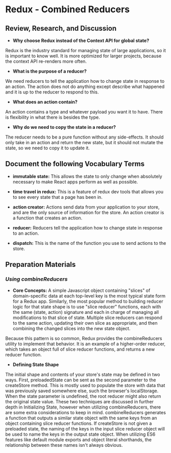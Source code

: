 # Redux - Combined Reducers

## Review, Research, and Discussion


* **Why choose Redux instead of the Context API for global state?**

Redux is the industry standard for managing state of large applications, so it is important to know well. It is more optimized for larger projects, because the context API re-renders more often.

* **What is the purpose of a reducer?**

We need reducers to tell the application how to change state in response to an action. The action does not do anything except describe what happened and it is up to the reducer to respond to this.

* **What does an action contain?**

An action contains a type and whatever payload you want it to have. There is flexibility in what there is besides the type.

* **Why do we need to copy the state in a reducer?**

The reducer needs to be a pure function without any side-effects. It should only take in an action and return the new state, but it should not mutate the state, so we need to copy it to update it.

## Document the following Vocabulary Terms

* **immutable state:** This allows the state to only change when absolutely necessary to make React apps perform as well as possible.

* **time travel in redux:** This is a feature of redux dev tools that allows you to see every state that a page has been in.

* **action creator:**	Actions send data from your application to your store, and are the only source of information for the store. An action creator is a function that creates an action.

* **reducer:** Reducers tell the application how to change state in response to an action.
* **dispatch:** This is the name of the function you use to send actions to the store.

## Preparation Materials

### *Using combineReducers*

* **Core Concepts:**
A simple Javascript object containing "slices" of domain-specific data at each top-level key is the most typical state form for a Redux app. Similarly, the most popular method to building reducer logic for that state shape is to use "slice reducer" functions, each with the same (state, action) signature and each in charge of managing all modifications to that slice of state. Multiple slice reducers can respond to the same action, updating their own slice as appropriate, and then combining the changed slices into the new state object.

Because this pattern is so common, Redux provides the combineReducers utility to implement that behavior. It is an example of a higher-order reducer, which takes an object full of slice reducer functions, and returns a new reducer function.


* **Defining State Shape**

The initial shape and contents of your store's state may be defined in two ways. First, preloadedState can be sent as the second parameter to the createStore method. This is mostly used to populate the store with data that was previously saved somewhere else, such the browser's localStorage. When the state parameter is undefined, the root reducer might also return the original state value. These two techniques are discussed in further depth in Initializing State, however when utilizing combineReducers, there are some extra considerations to keep in mind.
combineReducers generates a function that outputs a similar state object with the same keys from an object containing slice reducer functions. If createStore is not given a preloaded state, the naming of the keys in the input slice reducer object will be used to name the keys in the output state object. When utilizing ES6 features like default module exports and object literal shorthands, the relationship between these names isn't always obvious.